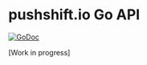 # pushshift.io Go API

[![GoDoc](https://godoc.org/gopkg.in/pushshift.v1?status.svg)](http://godoc.org/gopkg.in/pushshift.v1)

[Work in progress]
